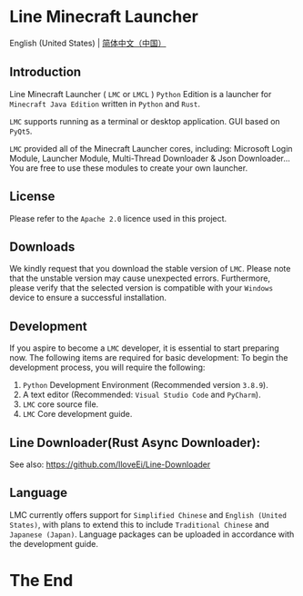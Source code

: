 # Line Minecraft Launcher
English (United States) | [简体中文（中国）](README_zh-cn.md)

## Introduction
Line Minecraft Launcher ( `LMC` or `LMCL` ) `Python` Edition is a launcher for `Minecraft Java Edition` written in `Python` and `Rust`.

`LMC` supports running as a terminal or desktop application. GUI based on `PyQt5`.

`LMC` provided all of the Minecraft Launcher cores, including: Microsoft Login Module, Launcher Module, Multi-Thread Downloader & Json Downloader... You are free to use these modules to create your own launcher.

## License
Please refer to the `Apache 2.0` licence used in this project.

## Downloads
We kindly request that you download the stable version of `LMC`. Please note that the unstable version may cause unexpected errors. Furthermore, please verify that the selected version is compatible with your `Windows` device to ensure a successful installation.

## Development
If you aspire to become a `LMC` developer, it is essential to start preparing now.
The following items are required for basic development:
To begin the development process, you will require the following:
1. `Python` Development Environment (Recommended version `3.8.9`).
2. A text editor (Recommended: `Visual Studio Code` and `PyCharm`).
3. `LMC` core source file.
4. `LMC` Core development guide.

## Line Downloader(Rust Async Downloader):
See also: https://github.com/IloveEi/Line-Downloader

## Language
LMC currently offers support for `Simplified Chinese` and `English (United States)`, with plans to extend this to include `Traditional Chinese` and `Japanese (Japan)`. Language packages can be uploaded in accordance with the development guide.

# The End
